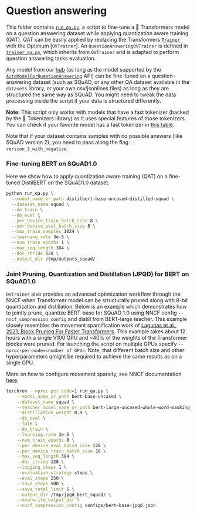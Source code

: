 <!---
Copyright 2022 The HuggingFace Team. All rights reserved.

Licensed under the Apache License, Version 2.0 (the "License");
you may not use this file except in compliance with the License.
You may obtain a copy of the License at

    http://www.apache.org/licenses/LICENSE-2.0

Unless required by applicable law or agreed to in writing, software
distributed under the License is distributed on an "AS IS" BASIS,
WITHOUT WARRANTIES OR CONDITIONS OF ANY KIND, either express or implied.
See the License for the specific language governing permissions and
limitations under the License.
-->
# Question answering

This folder contains [`run_qa.py`](https://github.com/huggingface/optimum/blob/main/examples/openvino/question-answering/run_qa.py), a script to fine-tune a 🤗 Transformers model on a question answering dataset while applying quantization aware training (QAT). QAT can be easily applied by replacing the Transformers [`Trainer`](https://huggingface.co/docs/transformers/main/en/main_classes/trainer#trainer) with the Optimum [`OVTrainer`].
An `QuestionAnsweringOVTrainer` is defined in [`trainer_qa.py`](https://github.com/huggingface/optimum/blob/main/examples/openvino/question-answering/trainer_qa.py), which inherits from `OVTrainer` and is adapted to perform question answering tasks evaluation.

Any model from our [hub](https://huggingface.co/models) (as long as the model supported by the [`AutoModelForQuestionAnswering`](https://huggingface.co/docs/transformers/main/en/model_doc/auto#transformers.AutoModelForQuestionAnswering) API) can be fine-tuned on a question-answering dataset (such as SQuAD, or any other QA dataset available in the `datasets` library, or your own csv/jsonlines files) as long as they are structured the same way as SQuAD. You might need to tweak the data processing inside the script if your data is structured differently.

**Note:** This script only works with models that have a fast tokenizer (backed by the 🤗 Tokenizers library) as it
uses special features of those tokenizers. You can check if your favorite model has a fast tokenizer in
[this table](https://huggingface.co/transformers/index.html#supported-frameworks).

Note that if your dataset contains samples with no possible answers (like SQuAD version 2), you need to pass along the flag `--version_2_with_negative`.

### Fine-tuning BERT on SQuAD1.0

Here we show how to apply quantization aware training (QAT) on a fine-tuned DistilBERT on the SQuAD1.0 dataset.

```bash
python run_qa.py \
  --model_name_or_path distilbert-base-uncased-distilled-squad \
  --dataset_name squad \
  --do_train \
  --do_eval \
  --per_device_train_batch_size 8 \
  --per_device_eval_batch_size 8 \
  --max_train_samples 1024 \
  --learning_rate 3e-5 \
  --num_train_epochs 1 \
  --max_seq_length 384 \
  --doc_stride 128 \
  --output_dir /tmp/outputs_squad/
```

### Joint Pruning, Quantization and Distillation (JPQD) for BERT on SQuAD1.0
`OVTrainer` also provides an advanced optimization workflow through the NNCF when Transformer model can be structurally pruned along with 8-bit quantization and distillation. Below is an example which demonstrates how to jointly prune, quantize BERT-base for SQuAD 1.0 using NNCF config `--nncf_compression_config` and distill from BERT-large teacher. This example closely resembles the movement sparsification work of [Lagunas et al., 2021, Block Pruning For Faster Transformers](https://arxiv.org/pdf/2109.04838.pdf). This example takes about 12 hours with a single V100 GPU and ~40% of the weights of the Transformer blocks were pruned. For launching the script on multiple GPUs specify `--nproc-per-node=<number of GPU>`. Note, that different batch size and other hyperparameters qmight be required to achieve the same results as on a single GPU.

More on how to configure movement sparsity, see NNCF documentation [here](https://github.com/openvinotoolkit/nncf/blob/develop/nncf/experimental/torch/sparsity/movement/MovementSparsity.md).

```bash
torchrun --nproc-per-node=1 run_qa.py \
    --model_name_or_path bert-base-uncased \
    --dataset_name squad \
    --teacher_model_name_or_path bert-large-uncased-whole-word-masking-finetuned-squad \
    --distillation_weight 0.9 \
    --do_eval \
    --fp16 \
    --do_train \
    --learning_rate 3e-5 \
    --num_train_epochs 8 \
    --per_device_eval_batch_size 128 \
    --per_device_train_batch_size 16 \
    --max_seq_length 384 \
    --doc_stride 128 \
    --logging_steps 1 \
    --evaluation_strategy steps \
    --eval_steps 250 \
    --save_steps 500 \
    --save_total_limit 5 \
    --output_dir /tmp/jpqd_bert_squad/ \
    --overwrite_output_dir \
    --nncf_compression_config configs/bert-base-jpqd.json
```
